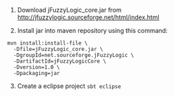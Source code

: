 1) Download jFuzzyLogic_core.jar from http://jfuzzylogic.sourceforge.net/html/index.html

2) Install jar into maven repository using this command:
```cli
mvn install:install-file \
  -Dfile=jFuzzyLogic_core.jar \
  -DgroupId=net.sourceforge.jFuzzyLogic \
  -DartifactId=jFuzzyLogicCore \
  -Dversion=1.0 \
  -Dpackaging=jar
  ```

3) Create a eclipse project ```sbt eclipse```
